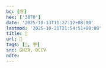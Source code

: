 ```yaml
---
bc: [㡰]
hex: ['3870']
date: '2025-10-13T11:27:12+08:00'
lastmod: '2025-10-21T21:54:51+08:00'
title: 󰖋
url: 󰖋
tags: [󰖌, 宇]
src: GHZR, DCCV
note:
---
```

